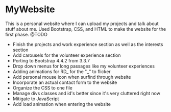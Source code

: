 # MyWebsite
This is a personal website where I can upload my projects and talk about stuff about me.
Used Bootstrap, CSS, and HTML to make the website for the first phase. 
@TODO
- Finish the projects and work experience section as well as the interests section
- Add carousels for the volunteer experience section
- Porting to Bootstrap 4.4.2 from 3.3.7
- Drop down menus for long passages like my volunteer experiences
- Adding animations for RD_ for the "_" to flicker
- Add personal mouse icon when surfind through website
- Incorporate an actual contact form to the website
- Organize the CSS to one file
- Manage divs classes and id's better since it's very cluttered right now
- Mitigate to JavaScript
- Add load animation when entering the website
